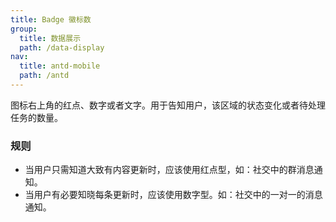 ```yaml
---
title: Badge 徽标数
group:
  title: 数据展示
  path: /data-display
nav:
  title: antd-mobile
  path: /antd
---
```


图标右上角的红点、数字或者文字。用于告知用户，该区域的状态变化或者待处理任务的数量。

### 规则

- 当用户只需知道大致有内容更新时，应该使用红点型，如：社交中的群消息通知。
- 当用户有必要知晓每条更新时，应该使用数字型。如：社交中的一对一的消息通知。


<code src="./demos/basic.tsx" />

<API/>
